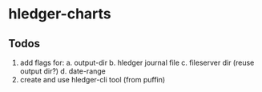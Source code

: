 # hledger-charts

## Todos
1. add flags for:
    a. output-dir
    b. hledger journal file
    c. fileserver dir (reuse output dir?)
    d. date-range
2. create and use hledger-cli tool (from puffin)

